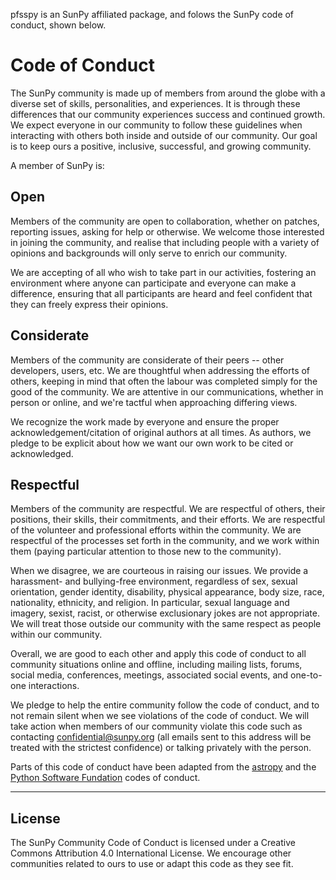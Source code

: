 pfsspy is an SunPy affiliated package, and folows the SunPy code of conduct, shown below.

Code of Conduct
===============

The SunPy community is made up of members from around the globe with a diverse set of skills, personalities, and experiences.
It is through these differences that our community experiences success and continued growth.
We expect everyone in our community to follow these guidelines when interacting with others both inside and outside of our community.
Our goal is to keep ours a positive, inclusive, successful, and growing community.

A member of SunPy is:

Open
----

Members of the community are open to collaboration, whether on patches, reporting issues, asking for help or otherwise.
We welcome those interested in joining the community, and realise that including people with a variety of opinions and backgrounds will only serve to enrich our community.

We are accepting of all who wish to take part in our activities, fostering an environment where anyone can participate and everyone can make a difference, ensuring that all participants are heard and feel confident that they can freely express their opinions.

Considerate
-----------

Members of the community are considerate of their peers -- other developers, users, etc.
We are thoughtful when addressing the efforts of others, keeping in mind that often the labour was completed simply for the good of the community.
We are attentive in our communications, whether in person or online, and we're tactful when approaching differing views.

We recognize the work made by everyone and ensure the proper acknowledgement/citation of original authors at all times.
As authors, we pledge to be explicit about how we want our own work to be cited or acknowledged.

Respectful
----------

Members of the community are respectful.
We are respectful of others, their positions, their skills, their commitments, and their efforts.
We are respectful of the volunteer and professional efforts within the community.
We are respectful of the processes set forth in the community, and we work within them (paying particular attention to those new to the community).

When we disagree, we are courteous in raising our issues.
We provide a harassment- and bullying-free environment, regardless of sex, sexual orientation, gender identity, disability, physical appearance, body size, race, nationality, ethnicity, and religion.
In particular, sexual language and imagery, sexist, racist, or otherwise exclusionary jokes are not appropriate.
We will treat those outside our community with the same respect as people within our community.

Overall, we are good to each other and apply this code of conduct to all community situations online and offline, including mailing lists, forums, social media, conferences, meetings, associated social events, and one-to-one interactions.

We pledge to help the entire community follow the code of conduct, and to not remain silent when we see violations of the code of conduct.
We will take action when members of our community violate this code such as contacting <confidential@sunpy.org> (all emails sent to this address will be treated with the strictest confidence) or talking privately with the person.

Parts of this code of conduct have been adapted from the [astropy](http://www.astropy.org/code_of_conduct.html) and the [Python Software Fundation](https://www.python.org/psf/codeofconduct/) codes of conduct.

------------------------------------------------------------------------

License
-------

The SunPy Community Code of Conduct is licensed under a Creative Commons Attribution 4.0 International License.
We encourage other communities related to ours to use or adapt this code as they see fit.
